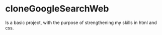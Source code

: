 # cloneGoogleSearchWeb
Is a basic project, with the purpose of strengthening my skills in html and css.
